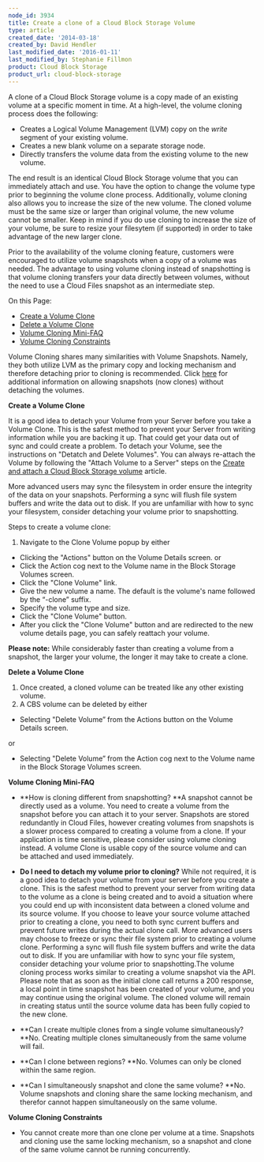 ```yaml
---
node_id: 3934
title: Create a clone of a Cloud Block Storage Volume
type: article
created_date: '2014-03-18'
created_by: David Hendler
last_modified_date: '2016-01-11'
last_modified_by: Stephanie Fillmon
product: Cloud Block Storage
product_url: cloud-block-storage
---
```


A clone of a Cloud Block Storage volume is a copy made of an existing
volume at a specific moment in time. At a high-level, the volume cloning
process does the following:

-   Creates a Logical Volume Management (LVM) copy on the
    *write* segment of your existing volume.
-   Creates a new blank volume on a separate storage node.
-   Directly transfers the volume data from the existing volume to the
    new volume.

The end result is an identical Cloud Block Storage volume that you can
immediately attach and use. You have the option to change the volume
type prior to beginning the volume clone process. Additionally, volume
cloning also allows you to increase the size of the new volume. The
cloned volume must be the same size or larger than original volume, the
new volume cannot be smaller. Keep in mind if you do use cloning to
increase the size of your volume, be sure to resize your filesytem (if
supported) in order to take advantage of the new larger clone.

Prior to the availability of the volume cloning feature, customers were
encouraged to utilize volume snapshots when a copy of a volume was
needed. The advantage to using volume cloning instead of snapshotting is
that volume cloning transfers your data directly between volumes,
without the need to use a Cloud Files snapshot as an intermediate step.

On this Page:

-   [Create a Volume Clone](#create-a-snapshot)
-   [Delete a Volume Clone](#delete-snapshot)
-   [Volume Cloning Mini-FAQ](#mini-faq)
-   [Volume Cloning Constraints](#constraints)

Volume Cloning shares many similarities with Volume Snapshots. Namely,
they both utilize LVM as the primary copy and locking mechanism and
therefore detaching prior to cloning is recommended. Click
[here](/how-to/allowing-snapshots-without-detaching-the-volumes)
for additional information on allowing snapshots (now clones) without
detaching the volumes.

**Create a Volume Clone**

It is a good idea to detach your Volume from your Server before you take
a Volume Clone. This is the safest method to prevent your Server from
writing information while you are backing it up. That could get your
data out of sync and could create a problem. To detach your Volume, see
the instructions on "Detatch and Delete Volumes". You can always
re-attach the Volume by following the "Attach Volume to a Server" steps
on the [Create and attach a Cloud Block Storage
volume](/how-to/create-and-attach-a-cloud-block-storage-volume)
article.

More advanced users may sync the filesystem in order ensure the
integrity of the data on your snapshots. Performing a sync will flush
file system buffers and write the data out to disk. If you are
unfamiliar with how to sync your filesystem, consider detaching your
volume prior to snapshotting.

Steps to create a volume clone:

1.  Navigate to the Clone Volume popup by either

-   Clicking the "Actions" button on the Volume Details screen.
    or
-   Click the Action cog next to the Volume name in the Block Storage
    Volumes screen.
-   Click the "Clone Volume" link.
-   Give the new volume a name. The default is the volume's name
    followed by the &ldquo;-clone&rdquo; suffix.
-   Specify the volume type and size.
-   Click the "Clone Volume" button.
-   After you click the "Clone Volume" button and are redirected to the
    new volume details page, you can safely reattach your volume.

 **Please note:** While considerably faster than creating a volume
from a snapshot, the larger your volume, the longer it may take to
create a clone.

 **Delete a Volume Clone**

1.  Once created, a cloned volume can be treated like any other
    existing volume.
2.  A CBS volume can be deleted by either

-   Selecting "Delete Volume&rdquo; from the Actions button on the Volume
    Details screen.

or

-   Selecting "Delete Volume&rdquo; from the Action cog next to the Volume
    name in the Block Storage Volumes screen.

**Volume Cloning Mini-FAQ**

-   **How is cloning different from snapshotting? **A snapshot cannot be
    directly used as a volume. You need to create a volume from the
    snapshot before you can attach it to your server. Snapshots are
    stored redundantly in Cloud Files, however creating volumes from
    snapshots is a slower process compared to creating a volume from
    a clone. If your application is time sensitive, please consider
    using volume cloning instead. A volume Clone is usable copy of the
    source volume and can be attached and used immediately.

<!-- -->

-   **Do I need to detach my volume prior to cloning?** While not
    required, it is a good idea to detach your volume from your server
    before you create a clone. This is the safest method to prevent your
    server from writing data to the volume as a clone is being created
    and to avoid a situation where you could end up with inconsistent
    data between a cloned volume and its source volume. If you choose to
    leave your source volume attached prior to creating a clone, you
    need to both sync current buffers and prevent future writes during
    the actual clone call. More advanced users may choose to freeze or
    sync their file system prior to creating a volume clone. Performing
    a sync will flush file system buffers and write the data out
    to disk. If you are unfamiliar with how to sync your file system,
    consider detaching your volume prior to snapshotting.The volume
    cloning process works similar to creating a volume snapshot via
    the API. Please note that as soon as the initial clone call returns
    a 200 response, a local point in time snapshot has been created of
    your volume, and you may continue using the original volume. The
    cloned volume will remain in creating status until the source volume
    data has been fully copied to the new clone.

<!-- -->

-   **Can I create multiple clones from a single volume
    simultaneously? **No. Creating multiple clones simultaneously from
    the same volume will fail.

<!-- -->

-   **Can I clone between regions? **No. Volumes can only be cloned
    within the same region.

<!-- -->

-   **Can I simultaneously snapshot and clone the same volume? **No.
    Volume snapshots and cloning share the same locking mechanism, and
    therefor cannot happen simultaneously on the same volume.

**Volume Cloning Constraints**

-   You cannot create more than one clone per volume at a
    time. Snapshots and cloning use the same locking mechanism, so a
    snapshot and clone of the same volume cannot be
    running concurrently.


